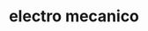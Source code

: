 ---
title: "electro mecanico"
url: /villarrica/electro-mecanico/
shop: reparación de automóviles
---